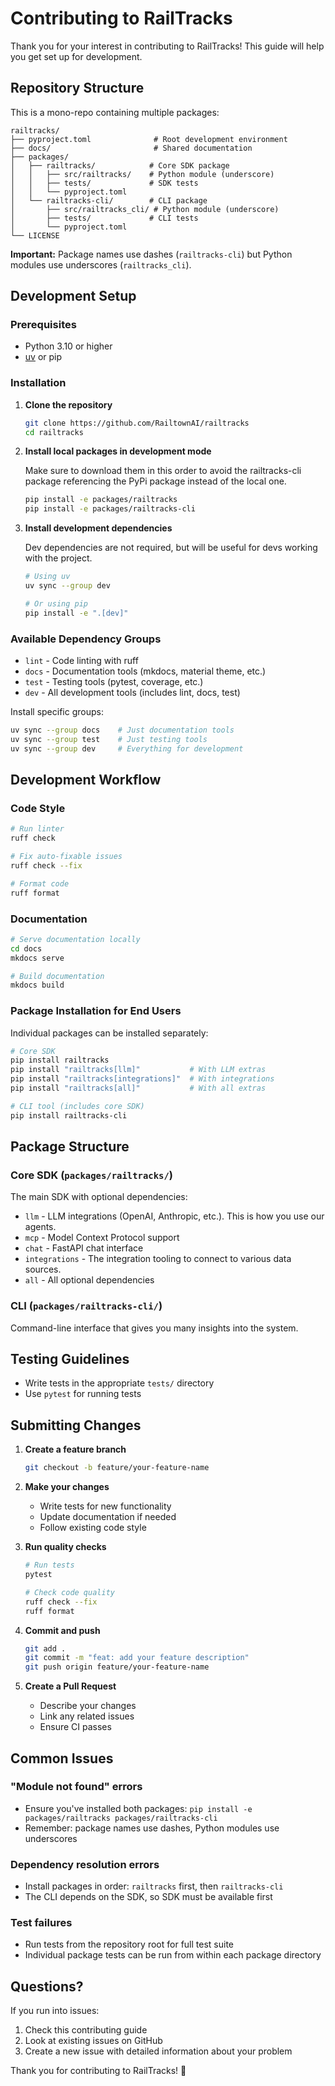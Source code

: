 # Contributing to RailTracks

Thank you for your interest in contributing to RailTracks! This guide will help you get set up for development.

## Repository Structure

This is a mono-repo containing multiple packages:

```
railtracks/
├── pyproject.toml              # Root development environment
├── docs/                       # Shared documentation
├── packages/
│   ├── railtracks/            # Core SDK package
│   │   ├── src/railtracks/    # Python module (underscore)
│   │   ├── tests/             # SDK tests
│   │   └── pyproject.toml
│   └── railtracks-cli/        # CLI package  
│       ├── src/railtracks_cli/ # Python module (underscore)
│       ├── tests/             # CLI tests
│       └── pyproject.toml
└── LICENSE
```

**Important:** Package names use dashes (`railtracks-cli`) but Python modules use underscores (`railtracks_cli`).

## Development Setup

### Prerequisites

- Python 3.10 or higher
- [uv](https://docs.astral.sh/uv/) or pip

### Installation

1. **Clone the repository**
   ```bash
   git clone https://github.com/RailtownAI/railtracks
   cd railtracks
   ```

2. **Install local packages in development mode**

    Make sure to download them in this order to avoid the railtracks-cli package referencing the PyPi package instead of the local one.
   ```bash
   pip install -e packages/railtracks
   pip install -e packages/railtracks-cli
   ```

3. **Install development dependencies**

    Dev dependencies are not required, but will be useful for devs working with the project.
   ```bash
   # Using uv
   uv sync --group dev

   # Or using pip
   pip install -e ".[dev]"
   ```

### Available Dependency Groups

- `lint` - Code linting with ruff
- `docs` - Documentation tools (mkdocs, material theme, etc.)  
- `test` - Testing tools (pytest, coverage, etc.)
- `dev` - All development tools (includes lint, docs, test)

Install specific groups:
```bash
uv sync --group docs    # Just documentation tools
uv sync --group test    # Just testing tools  
uv sync --group dev     # Everything for development
```

## Development Workflow

### Code Style

```bash
# Run linter
ruff check

# Fix auto-fixable issues
ruff check --fix

# Format code
ruff format
```

### Documentation

```bash
# Serve documentation locally
cd docs
mkdocs serve

# Build documentation
mkdocs build
```

### Package Installation for End Users

Individual packages can be installed separately:

```bash
# Core SDK
pip install railtracks
pip install "railtracks[llm]"           # With LLM extras
pip install "railtracks[integrations]"  # With integrations
pip install "railtracks[all]"           # With all extras

# CLI tool (includes core SDK)
pip install railtracks-cli
```

## Package Structure

### Core SDK (`packages/railtracks/`)

The main SDK with optional dependencies:
- `llm` - LLM integrations (OpenAI, Anthropic, etc.). This is how you use our agents. 
- `mcp` - Model Context Protocol support
- `chat` - FastAPI chat interface
- `integrations` - The integration tooling to connect to various data sources.
- `all` - All optional dependencies

### CLI (`packages/railtracks-cli/`)
Command-line interface that gives you many insights into the system. 

## Testing Guidelines

- Write tests in the appropriate `tests/` directory
- Use `pytest` for running tests

## Submitting Changes

1. **Create a feature branch**
   ```bash
   git checkout -b feature/your-feature-name
   ```

2. **Make your changes**
   - Write tests for new functionality
   - Update documentation if needed
   - Follow existing code style

3. **Run quality checks**
   ```bash
   # Run tests
   pytest
   
   # Check code quality
   ruff check --fix
   ruff format
   ```

4. **Commit and push**
   ```bash
   git add .
   git commit -m "feat: add your feature description"
   git push origin feature/your-feature-name
   ```

5. **Create a Pull Request**
   - Describe your changes
   - Link any related issues
   - Ensure CI passes

## Common Issues

### "Module not found" errors
- Ensure you've installed both packages: `pip install -e packages/railtracks packages/railtracks-cli`
- Remember: package names use dashes, Python modules use underscores

### Dependency resolution errors
- Install packages in order: `railtracks` first, then `railtracks-cli`
- The CLI depends on the SDK, so SDK must be available first

### Test failures
- Run tests from the repository root for full test suite
- Individual package tests can be run from within each package directory

## Questions?

If you run into issues:
1. Check this contributing guide
2. Look at existing issues on GitHub
3. Create a new issue with detailed information about your problem

Thank you for contributing to RailTracks! 🚂
